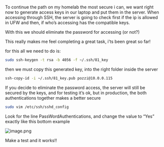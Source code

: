 To continue the path on my homelab the most secure i can, we want right now to generate access keys in our laptop and put them in the server. When accessing through SSH, the server is going to check first if the ip is allowed in UFW and then, if who’s accessing has the compatible keys. 

With this we should eliminate the password for accessing (or not?)

This really makes me feel completing a great task, i’ts been great so far!

for this all we need to do is:

```bash
sudo ssh-keygen -t rsa -b 4056 -f ~/.ssh/81_key
```

then we must copy this generated key, into the right folder inside the server

```bash
ssh-copy-id -i ~/.ssh/81_key.pub pozzi@10.0.0.115
```

If you decide to eliminate the password access, the server will still be secured by the keys, and for testing it’s ok, but in production, the both authentications together makes a better secure 

```bash
sudo vim /etc/ssh/sshd_config
```

Look for the line PassWordAuthentications, and change the value to “Yes” exactly like this bottom example

![image.png](attachment:9f4c2cc3-ce26-4f30-ab59-f75219b0e2fa:image.png)

Make a test and it works!!